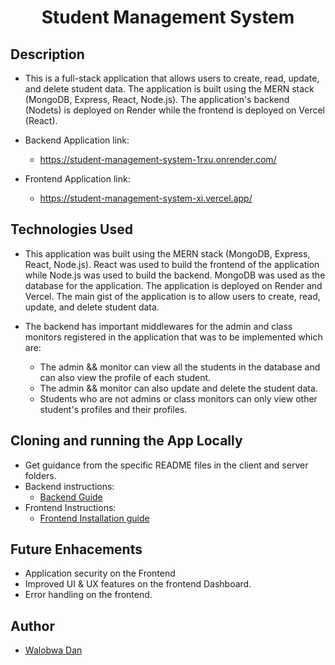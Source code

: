 <h1 align="center">Student Management System</h1>

<h2>Description</h2>

- This is a full-stack application that allows users to create, read, update, and delete student data. The application is built using the MERN stack (MongoDB, Express, React, Node.js). The application's backend (Nodets) is deployed on Render while the frontend is deployed on Vercel (React).

- Backend Application link:
  - <a href="https://student-management-system-1rxu.onrender.com/">https://student-management-system-1rxu.onrender.com/</a>
- Frontend Application link:
  - <a href="https://student-management-system-xi.vercel.app/">https://student-management-system-xi.vercel.app/</a>

<h2>Technologies Used</h2>

- This application was built using the MERN stack (MongoDB, Express, React, Node.js). React was used to build the frontend of the application while Node.js was used to build the backend. MongoDB was used as the database for the application. The application is deployed on Render and Vercel. The main gist of the application is to allow users to create, read, update, and delete student data.
  
-  The backend has important middlewares for the admin and class monitors registered in the application that was to be implemented which are: 
   -  The admin && monitor can view all the students in the database and can also view the profile of each student. 
   -  The admin && monitor can also update and delete the student data.
   -  Students who are not admins or class monitors can only view other student's profiles and their profiles.
  
<h2>Cloning and running the App Locally</h2>

- Get guidance from the specific README files in the client and server folders.
- Backend instructions: 
  - <a href="./nodets/README.md">Backend Guide</a>
- Frontend Instructions:
  - <a href="./client/README.md">Frontend Installation guide</a>

<h2>Future Enhacements</h2>

- Application security on the Frontend
- Improved UI & UX features on the frontend Dashboard.
- Error handling on the frontend.
  
<h2>Author</h2>

- <a href="https://github.com/WalobwaD">Walobwa Dan</a>
